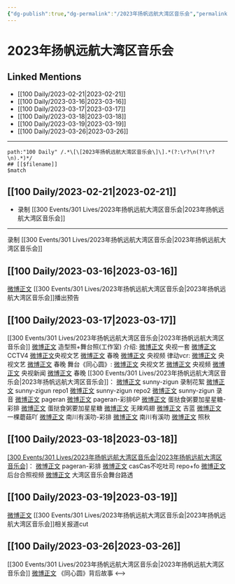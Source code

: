```yaml
---
{"dg-publish":true,"dg-permalink":"/2023年扬帆远航大湾区音乐会","permalink":"/2023年扬帆远航大湾区音乐会/","created":"2023-02-28T21:21:55.000+08:00","updated":"2023-04-10T16:12:18.000+08:00"}
---
```


# 2023年扬帆远航大湾区音乐会

## Linked Mentions
- [[100 Daily/2023-02-21\|2023-02-21]]
- [[100 Daily/2023-03-16\|2023-03-16]]
- [[100 Daily/2023-03-17\|2023-03-17]]
- [[100 Daily/2023-03-18\|2023-03-18]]
- [[100 Daily/2023-03-19\|2023-03-19]]
- [[100 Daily/2023-03-26\|2023-03-26]]


---

```expander
path:"100 Daily" /.*\[\[2023年扬帆远航大湾区音乐会\]\].*(?:\r?\n(?!\r?\n).*)*/
## [[$filename]]
$match
```
## [[100 Daily/2023-02-21\|2023-02-21]]
  - 录制 [[300 Events/301 Lives/2023年扬帆远航大湾区音乐会\|2023年扬帆远航大湾区音乐会]]
---
录制 [[300 Events/301 Lives/2023年扬帆远航大湾区音乐会\|2023年扬帆远航大湾区音乐会]]
## [[100 Daily/2023-03-16\|2023-03-16]]
[微博正文](https://weibo.com/1729357127/4879871970643066) [[300 Events/301 Lives/2023年扬帆远航大湾区音乐会\|2023年扬帆远航大湾区音乐会]]播出预告
## [[100 Daily/2023-03-17\|2023-03-17]]
[[300 Events/301 Lives/2023年扬帆远航大湾区音乐会\|2023年扬帆远航大湾区音乐会]]
[微博正文](http://weibo.com/7478855230/MxJK4txCs) 造型照+舞台照(工作室)
介绍:
[微博正文](https://weibo.com/2024623547/4880314281757807) 央视一套
[微博正文](https://weibo.com/2039753857/4880312988865028) CCTV4
[微博正文](https://weibo.com/2210168325/4880316768454988)央视文艺
[微博正文](https://weibo.com/3506728370/4880317683341456) 春晚
[微博正文](https://weibo.com/7211561239/4880347927937207) 央视频
律动vcr:
[微博正文](https://weibo.com/2210168325/4880358879266719) 央视文艺
[微博正文](https://weibo.com/3506728370/4880360594736280) 春晚
舞台《同心圆》:
[微博正文](http://weibo.com/2210168325/MxJBlqMRJ) 央视文艺
[微博正文](http://weibo.com/7211561239/MxJGGinV0) 央视频
[微博正文](http://weibo.com/2656274875/MxJLD3YBW) 央视新闻
[微博正文](http://weibo.com/3506728370/MxKkYnJ8z) 春晚
[[300 Events/301 Lives/2023年扬帆远航大湾区音乐会\|2023年扬帆远航大湾区音乐会]]：
[微博正文](https://weibo.com/3170657283/4880382443653577) sunny-zigun 录制花絮
[微博正文](https://weibo.com/3170657283/MxIX1xRFT) sunny-zigun repo1
[微博正文](https://weibo.com/3170657283/4880382481400990) sunny-zigun repo2
[微博正文](https://weibo.com/3170657283/MxJzV4Jk1) sunny-zigun 录音
[微博正文](http://weibo.com/7633014126/MxJC3aTQD) pageran
[微博正文](http://weibo.com/7633014126/MxJNrm8ZX) pageran-彩排6P
[微博正文](http://weibo.com/6048634807/MxJvy7QYo) 蛋挞食粥要加星星糖-彩排
[微博正文](http://weibo.com/6048634807/MxJtaiywG) 蛋挞食粥要加星星糖
[微博正文](http://weibo.com/7495641082/MxJtfByEk) 无辣鸡翅
[微博正文](http://weibo.com/6292184673/MxJJdcNGp) 吉蓝
[微博正文](http://weibo.com/2482060945/MxJxTbTt1) 一棵蘑菇吖
[微博正文](http://weibo.com/5984217628/MxJy9nCkc) 南川有溪叻-彩排
[微博正文](http://weibo.com/5984217628/MxJDAgsne) 南川有溪叻
[微博正文](http://weibo.com/7521008698/MxJGxem7O) 照秋
## [[100 Daily/2023-03-18\|2023-03-18]]
[[300 Events/301 Lives/2023年扬帆远航大湾区音乐会\|2023年扬帆远航大湾区音乐会]](补充)：
[微博正文](http://weibo.com/7633014126/MxOsa1iOC) pageran-彩排
[微博正文](http://weibo.com/5650744235/MxJMDFdLU) casCas不吃吐司 repo+fo
[微博正文](https://weibo.com/5122158435/MxNUb5k70) 后台合照视频
[微博正文](https://weibo.com/5122158435/MxOlUfCuy) 大湾区音乐会舞台路透
## [[100 Daily/2023-03-19\|2023-03-19]]
[微博正文](https://weibo.com/6466290670/4880994081178044) [[300 Events/301 Lives/2023年扬帆远航大湾区音乐会\|2023年扬帆远航大湾区音乐会]]相关报道cut
## [[100 Daily/2023-03-26\|2023-03-26]]
[[300 Events/301 Lives/2023年扬帆远航大湾区音乐会\|2023年扬帆远航大湾区音乐会]]
[微博正文](https://weibo.com/3186551407/4883328110430455) 《同心圆》背后故事
<-->